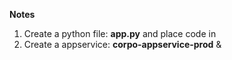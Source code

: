 **Notes**

1. Create a python file: **app.py** and place code in
2. Create a appservice: **corpo-appservice-prod** & 
